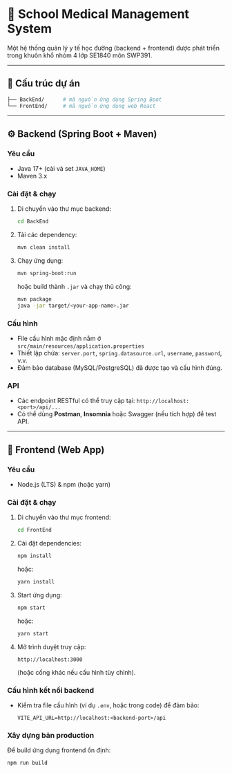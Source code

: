 # 🏥 School Medical Management System

Một hệ thống quản lý y tế học đường (backend + frontend) được phát triển trong khuôn khổ nhóm 4 lớp SE1840 môn SWP391.

---

## 📂 Cấu trúc dự án


```bash
├── BackEnd/      # mã nguồn ứng dụng Spring Boot
└── FrontEnd/     # mã nguồn ứng dụng web React
```

---

## ⚙️ Backend (Spring Boot + Maven)

### Yêu cầu
- Java 17+ (cài và set `JAVA_HOME`)
- Maven 3.x

### Cài đặt & chạy
1. Di chuyển vào thư mục backend:
    ```bash
    cd BackEnd
    ```
2. Tải các dependency:
    ```bash
    mvn clean install
    ```
3. Chạy ứng dụng:
    ```bash
    mvn spring-boot:run
    ```
   hoặc build thành `.jar` và chạy thủ công:
    ```bash
    mvn package
    java -jar target/<your-app-name>.jar
    ```

### Cấu hình
- File cấu hình mặc định nằm ở `src/main/resources/application.properties`
- Thiết lập chứa: `server.port`, `spring.datasource.url`, `username`, `password`, v.v.
- Đảm bảo database (MySQL/PostgreSQL) đã được tạo và cấu hình đúng.

### API
- Các endpoint RESTful có thể truy cập tại: `http://localhost:<port>/api/...`
- Có thể dùng **Postman**, **Insomnia** hoặc Swagger (nếu tích hợp) để test API.

---

## 🧩 Frontend (Web App)

### Yêu cầu
- Node.js (LTS) & npm (hoặc yarn)

### Cài đặt & chạy
1. Di chuyển vào thư mục frontend:
    ```bash
    cd FrontEnd
    ```
2. Cài đặt dependencies:
    ```bash
    npm install
    ```
   hoặc:
    ```bash
    yarn install
    ```
3. Start ứng dụng:
    ```bash
    npm start
    ```
   hoặc:
    ```bash
    yarn start
    ```

4. Mở trình duyệt truy cập:
    ```
    http://localhost:3000
    ```
   (hoặc cổng khác nếu cấu hình tùy chỉnh).

### Cấu hình kết nối backend
- Kiểm tra file cấu hình (ví dụ `.env`, hoặc trong code) để đảm bảo:
    ```env
    VITE_API_URL=http://localhost:<backend-port>/api
    ```

### Xây dựng bản production
Để build ứng dụng frontend ổn định:
```bash
npm run build
